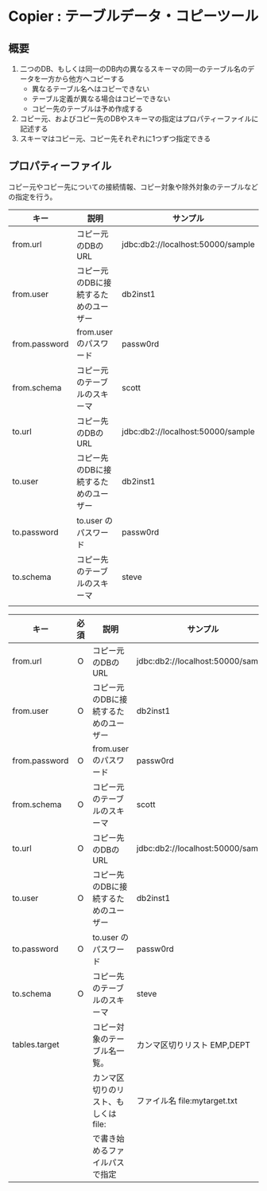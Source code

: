 # Copier : テーブルデータ・コピーツール
## 概要
1. 二つのDB、もしくは同一のDB内の異なるスキーマの同一のテーブル名のデータを一方から他方へコピーする
   - 異なるテーブル名へはコピーできない
   - テーブル定義が異なる場合はコピーできない
   - コピー先のテーブルは予め作成する
1. コピー元、およびコピー先のDBやスキーマの指定はプロパティーファイルに記述する
1. スキーマはコピー元、コピー先それぞれに1つずつ指定できる


## プロパティーファイル
コピー元やコピー先についての接続情報、コピー対象や除外対象のテーブルなどの指定を行う。

| キー | 説明 | サンプル |
| ------------- | ------------------------------------ | --------------------------------- |
| from.url | コピー元のDBのURL | jdbc:db2://localhost:50000/sample |
| from.user | コピー元のDBに接続するためのユーザー | db2inst1 |
| from.password | from.user のパスワード | passw0rd |
| from.schema | コピー元のテーブルのスキーマ | scott |
| to.url | コピー先のDBのURL | jdbc:db2://localhost:50000/sample |
| to.user | コピー先のDBに接続するためのユーザー | db2inst1 |
| to.password | to.user のパスワード | passw0rd |
| to.schema | コピー先のテーブルのスキーマ | steve |
| | | |

| キー | 必須 | 説明 | サンプル |
| ------------- |:----:| ------------------------------------ | --------------------------------- |
| from.url | O | コピー元のDBのURL | jdbc:db2://localhost:50000/sample |
| from.user | O | コピー元のDBに接続するためのユーザー | db2inst1 |
| from.password | O | from.user のパスワード | passw0rd |
| from.schema | O | コピー元のテーブルのスキーマ | scott |
| to.url | O | コピー先のDBのURL | jdbc:db2://localhost:50000/sample |
| to.user | O | コピー先のDBに接続するためのユーザー | db2inst1 |
| to.password | O | to.user のパスワード | passw0rd |
| to.schema | O | コピー先のテーブルのスキーマ | steve |
| tables.target | | コピー対象のテーブル名一覧。 | カンマ区切りリスト EMP,DEPT |
| | | カンマ区切りのリスト、もしくは file: | ファイル名 file:mytarget.txt |
| | | で書き始めるファイルパスで指定 | |

